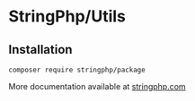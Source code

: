 # StringPhp/Utils

## Installation

```
composer require stringphp/package
```

More documentation available at [stringphp.com](https://stringphp.com/packages/utils)
